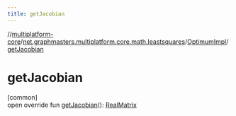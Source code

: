 ```yaml
---
title: getJacobian
---
```

//[multiplatform-core](../../../index.html)/[net.graphmasters.multiplatform.core.math.leastsquares](../index.html)/[OptimumImpl](index.html)/[getJacobian](get-jacobian.html)



# getJacobian



[common]\
open override fun [getJacobian](get-jacobian.html)(): [RealMatrix](../../net.graphmasters.multiplatform.core.math.linear/-real-matrix/index.html)




